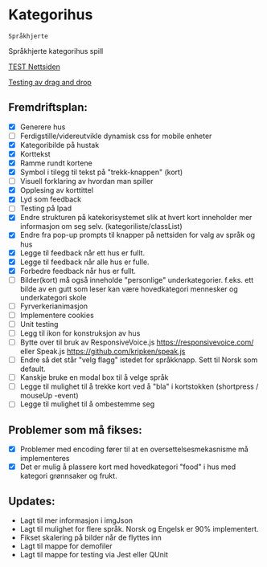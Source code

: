 Kategorihus
===========

`Språkhjerte`


Språkhjerte kategorihus spill

<a href="https://wisetorsk.github.io/SpraakhjerteTeam6/Kategorihus.html"> TEST Nettsiden </a>

<a href="https://wisetorsk.github.io/SpraakhjerteTeam6/testDragAndDrop.html">Testing av drag and drop</a>

## Fremdriftsplan:
- [x] Generere hus
- [ ] Ferdigstille/videreutvikle dynamisk css for mobile enheter
- [x] Kategoribilde på hustak
- [x] Korttekst 
- [x] Ramme rundt kortene
- [x] Symbol i tilegg til tekst på "trekk-knappen" (kort)
- [ ] Visuell forklaring av hvordan man spiller
- [x] Opplesing  av korttittel
- [x] Lyd som feedback
- [ ] Testing på Ipad
- [x] Endre strukturen på katekorisystemet slik at hvert kort inneholder mer informasjon om seg selv. (kategoriliste/classList)
- [x] Endre fra pop-up prompts til knapper på nettsiden for valg av språk og hus
- [x] Legge til feedback når ett hus er fullt.
- [x] Legge til feedback når alle hus er fulle.
- [x] Forbedre feedback når hus er fullt.
- [ ] Bilder(kort) må også inneholde "personlige" underkategorier. f.eks. ett bilde av en gutt som leser kan være hovedkategori mennesker og underkategori skole
- [ ] Fyrverkerianimasjon
- [ ] Implementere cookies
- [ ] Unit testing
- [ ] Legg til ikon for konstruksjon av hus
- [ ] Bytte over til bruk av ResponsiveVoice.js https://responsivevoice.com/ eller Speak.js https://github.com/kripken/speak.js
- [ ] Endre så det står "velg flagg" istedet for språkknapp. Sett til Norsk som default. 
- [ ] Kanskje bruke en modal box til å velge språk
- [ ] Legge til mulighet til å trekke kort ved å "bla" i kortstokken (shortpress / mouseUp -event)
- [ ] Legge til mulighet til å ombestemme seg 

## Problemer som må fikses:
- [x] Problemer med encoding fører til at en oversettelsesmekasnisme må implementeres
- [x] Det er mulig å plassere kort med hovedkategori "food" i hus med kategori grønnsaker og frukt.

## Updates:
- Lagt til mer informasjon i imgJson
- Lagt til mulighet for flere språk. Norsk og Engelsk er 90% implementert.
- Fikset skalering på bilder når de flyttes inn
- Lagt til mappe for demofiler
- Lagt til mappe for testing via Jest eller QUnit